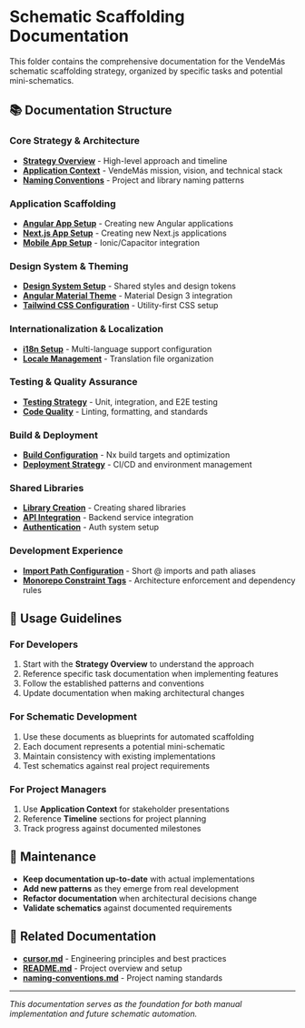 # Schematic Scaffolding Documentation

This folder contains the comprehensive documentation for the VendeMás schematic scaffolding strategy, organized by specific tasks and potential mini-schematics.

## 📚 Documentation Structure

### **Core Strategy & Architecture**

- **[Strategy Overview](./01-strategy-overview.md)** - High-level approach and timeline
- **[Application Context](./02-application-context.md)** - VendeMás mission, vision, and technical stack
- **[Naming Conventions](./03-naming-conventions.md)** - Project and library naming patterns

### **Application Scaffolding**

- **[Angular App Setup](./04-angular-app-setup.md)** - Creating new Angular applications
- **[Next.js App Setup](./05-nextjs-app-setup.md)** - Creating new Next.js applications
- **[Mobile App Setup](./06-mobile-app-setup.md)** - Ionic/Capacitor integration

### **Design System & Theming**

- **[Design System Setup](./07-design-system-setup.md)** - Shared styles and design tokens
- **[Angular Material Theme](./08-angular-material-theme.md)** - Material Design 3 integration
- **[Tailwind CSS Configuration](./09-tailwind-configuration.md)** - Utility-first CSS setup

### **Internationalization & Localization**

- **[i18n Setup](./10-i18n-setup.md)** - Multi-language support configuration
- **[Locale Management](./11-locale-management.md)** - Translation file organization

### **Testing & Quality Assurance**

- **[Testing Strategy](./12-testing-strategy.md)** - Unit, integration, and E2E testing
- **[Code Quality](./13-code-quality.md)** - Linting, formatting, and standards

### **Build & Deployment**

- **[Build Configuration](./14-build-configuration.md)** - Nx build targets and optimization
- **[Deployment Strategy](./15-deployment-strategy.md)** - CI/CD and environment management

### **Shared Libraries**

- **[Library Creation](./16-library-creation.md)** - Creating shared libraries
- **[API Integration](./17-api-integration.md)** - Backend service integration
- **[Authentication](./18-authentication.md)** - Auth system setup

### **Development Experience**

- **[Import Path Configuration](./19-import-path-configuration.md)** - Short @ imports and path aliases
- **[Monorepo Constraint Tags](./20-monorepo-constraint-tags.md)** - Architecture enforcement and dependency rules

## 🎯 Usage Guidelines

### **For Developers**

1. Start with the **Strategy Overview** to understand the approach
2. Reference specific task documentation when implementing features
3. Follow the established patterns and conventions
4. Update documentation when making architectural changes

### **For Schematic Development**

1. Use these documents as blueprints for automated scaffolding
2. Each document represents a potential mini-schematic
3. Maintain consistency with existing implementations
4. Test schematics against real project requirements

### **For Project Managers**

1. Use **Application Context** for stakeholder presentations
2. Reference **Timeline** sections for project planning
3. Track progress against documented milestones

## 🔄 Maintenance

- **Keep documentation up-to-date** with actual implementations
- **Add new patterns** as they emerge from real development
- **Refactor documentation** when architectural decisions change
- **Validate schematics** against documented requirements

## 📖 Related Documentation

- **[cursor.md](../../cursor.md)** - Engineering principles and best practices
- **[README.md](../../README.md)** - Project overview and setup
- **[naming-conventions.md](../../naming-conventions.md)** - Project naming standards

---

_This documentation serves as the foundation for both manual implementation and future schematic automation._

